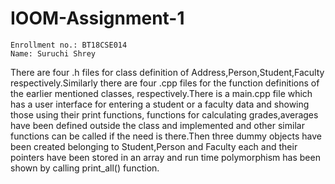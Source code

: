 # IOOM-Assignment-1

    Enrollment no.: BT18CSE014
    Name: Suruchi Shrey

There are four .h files for class definition of Address,Person,Student,Faculty respectively.Similarly there are four .cpp files for the function definitions of the earlier mentioned classes, respectively.There is a main.cpp file which has a user interface for entering a student or a faculty data and showing those using their print functions, functions for calculating grades,averages have been defined outside the class and implemented and other similar functions can be called if the need is there.Then three dummy objects have been created belonging to Student,Person and Faculty each and their pointers have been stored in an array and run time polymorphism has been shown by calling print_all() function.  

